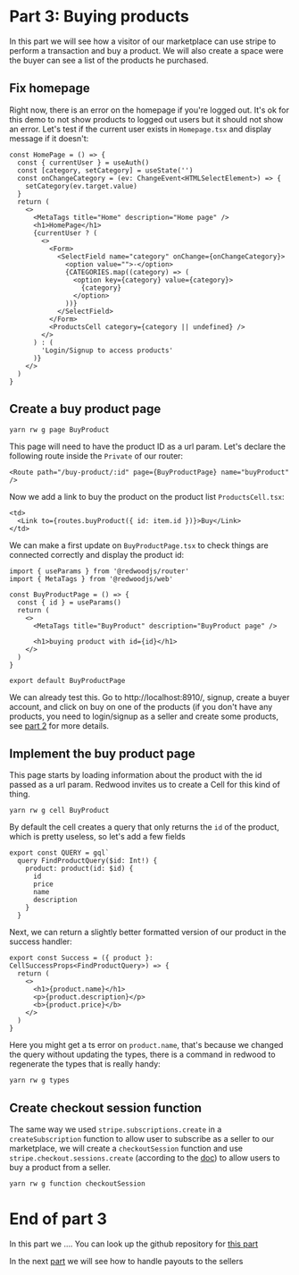 # Part 3: Buying products

In this part we will see how a visitor of our marketplace can use stripe to perform a transaction and buy a product. We will also create a space were the buyer can see a list of the products he purchased.

## Fix homepage

Right now, there is an error on the homepage if you're logged out. It's ok for this demo to not show products to logged out users but it should not show an error. Let's test if the current user exists in `Homepage.tsx` and display message if it doesn't:

```tsx
const HomePage = () => {
  const { currentUser } = useAuth()
  const [category, setCategory] = useState('')
  const onChangeCategory = (ev: ChangeEvent<HTMLSelectElement>) => {
    setCategory(ev.target.value)
  }
  return (
    <>
      <MetaTags title="Home" description="Home page" />
      <h1>HomePage</h1>
      {currentUser ? (
        <>
          <Form>
            <SelectField name="category" onChange={onChangeCategory}>
              <option value="">-</option>
              {CATEGORIES.map((category) => (
                <option key={category} value={category}>
                  {category}
                </option>
              ))}
            </SelectField>
          </Form>
          <ProductsCell category={category || undefined} />
        </>
      ) : (
        'Login/Signup to access products'
      )}
    </>
  )
}
```

## Create a buy product page

```
yarn rw g page BuyProduct
```

This page will need to have the product ID as a url param. Let's declare the following route inside the `Private` of our router:

```tsx
<Route path="/buy-product/:id" page={BuyProductPage} name="buyProduct" />
```

Now we add a link to buy the product on the product list `ProductsCell.tsx`:

```tsx
<td>
  <Link to={routes.buyProduct({ id: item.id })}>Buy</Link>
</td>
```

We can make a first update on `BuyProductPage.tsx` to check things are connected correctly and display the product id:

```tsx
import { useParams } from '@redwoodjs/router'
import { MetaTags } from '@redwoodjs/web'

const BuyProductPage = () => {
  const { id } = useParams()
  return (
    <>
      <MetaTags title="BuyProduct" description="BuyProduct page" />

      <h1>buying product with id={id}</h1>
    </>
  )
}

export default BuyProductPage
```

We can already test this. Go to http://localhost:8910/, signup, create a buyer account, and click on buy on one of the products (if you don't have any products, you need to login/signup as a seller and create some products, see [part 2](../part2/readme.md) for more details.

## Implement the buy product page

This page starts by loading information about the product with the id passed as a url param. Redwood invites us to create a Cell for this kind of thing.

```
yarn rw g cell BuyProduct
```

By default the cell creates a query that only returns the `id` of the product, which is pretty useless, so let's add a few fields

```tsx
export const QUERY = gql`
  query FindProductQuery($id: Int!) {
    product: product(id: $id) {
      id
      price
      name
      description
    }
  }
```

Next, we can return a slightly better formatted version of our product in the success handler:

```tsx
export const Success = ({ product }: CellSuccessProps<FindProductQuery>) => {
  return (
    <>
      <h1>{product.name}</h1>
      <p>{product.description}</p>
      <b>{product.price}</b>
    </>
  )
}
```

Here you might get a ts error on `product.name`, that's because we changed the query without updating the types, there is a command in redwood to regenerate the types that is really handy:

```
yarn rw g types
```

## Create checkout session function

The same way we used `stripe.subscriptions.create` in a `createSubscription` function to allow user to subscribe as a seller to our marketplace, we will create a `checkoutSession` function and use `stripe.checkout.sessions.create` (according to the [doc](https://stripe.com/docs/payments/accept-a-payment)) to allow users to buy a product from a seller.

```
yarn rw g function checkoutSession
```

# End of part 3

In this part we .... You can look up the github repository for [this part](https://github.com/generalui/redwood-stripe/tree/main/part3)

In the next [part](../part4/readme.md) we will see how to handle payouts to the sellers

```

```
